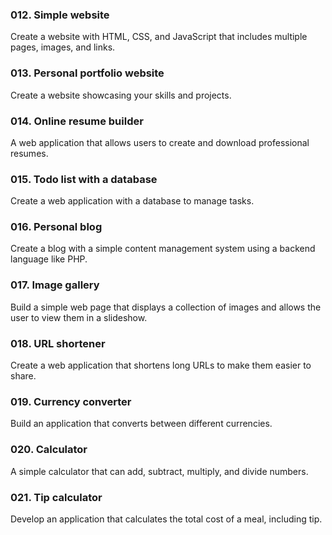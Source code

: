 ### 012. Simple website
Create a website with HTML, CSS, and JavaScript that includes multiple pages, images, and links.

### 013. Personal portfolio website
Create a website showcasing your skills and projects.

### 014. Online resume builder
A web application that allows users to create and download professional resumes.

### 015. Todo list with a database
Create a web application with a database to manage tasks.

### 016. Personal blog
Create a blog with a simple content management system using a backend language like PHP.

### 017. Image gallery
Build a simple web page that displays a collection of images and allows the user to view them in a slideshow.

### 018. URL shortener
Create a web application that shortens long URLs to make them easier to share.

### 019. Currency converter
Build an application that converts between different currencies.

### 020. Calculator
A simple calculator that can add, subtract, multiply, and divide numbers.

### 021. Tip calculator
Develop an application that calculates the total cost of a meal, including tip.